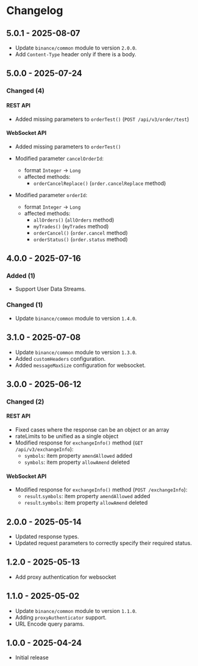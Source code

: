 # Changelog

## 5.0.1 - 2025-08-07
- Update `binance/common` module to version `2.0.0`.
- Add `Content-Type` header only if there is a body.

## 5.0.0 - 2025-07-24

### Changed (4)

#### REST API

- Added missing parameters to `orderTest()` (`POST /api/v3/order/test`)

#### WebSocket API

- Added missing parameters to `orderTest()`

- Modified parameter `cancelOrderId`:
  - format `Integer` → `Long`
  - affected methods:
    - `orderCancelReplace()` (`order.cancelReplace` method)
- Modified parameter `orderId`:
  - format `Integer` → `Long`
  - affected methods:
    - `allOrders()` (`allOrders` method)
    - `myTrades()` (`myTrades` method)
    - `orderCancel()` (`order.cancel` method)
    - `orderStatus()` (`order.status` method)

## 4.0.0 - 2025-07-16

### Added (1)

- Support User Data Streams.

### Changed (1)

- Update `binance/common` module to version `1.4.0`.

## 3.1.0 - 2025-07-08

- Update `binance/common` module to version `1.3.0`.
- Added `customHeaders` configuration.
- Added `messageMaxSize` configuration for websocket.

## 3.0.0 - 2025-06-12

### Changed (2)

#### REST API

- Fixed cases where the response can be an object or an array
- rateLimits to be unified as a single object
- Modified response for `exchangeInfo()` method (`GET /api/v3/exchangeInfo`):
  - `symbols`: item property `amendAllowed` added
  - `symbols`: item property `allowAmend` deleted

#### WebSocket API

- Modified response for `exchangeInfo()` method (`POST /exchangeInfo`):
  - `result`.`symbols`: item property `amendAllowed` added
  - `result`.`symbols`: item property `allowAmend` deleted

## 2.0.0 - 2025-05-14

- Updated response types.
- Updated request parameters to correctly specify their required status.

## 1.2.0 - 2025-05-13

- Add proxy authentication for websocket

## 1.1.0 - 2025-05-02

- Update `binance/common` module to version `1.1.0`.
- Adding `proxyAuthenticator` support.
- URL Encode query params.

## 1.0.0 - 2025-04-24

- Initial release
